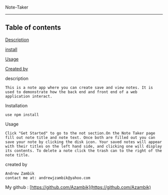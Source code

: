 Note-Taker
  
  
  ------------------
  Table of contents
  ------------------

  [Description](#description)
    
  [install](#installation)
  
    
  [Usage](#usage)
   
    
    
  [Created by](#createdby)

  
  description <a name="description"></a>
  
    This is a note app where you can create save and view notes. It is used to demonstrate how the back end and front end of a web application interact. 

  
  Installation <a name="installation"></a>
  
    use npm install
  
  
  Usage <a name="usage"></a>
  
    Click "Get Started" to go to the not section.On the Note Taker page fill out note title and note text. Once both are filled out you can save your note by clicking the disk icon. Your saved notes will appear with their titles on the left hand side, and clicking one will display its contents. To delete a note click the trash can to the right of the note title. 
  
  
  
  created by <a name="createdby"></a>

    Andrew Zambik
    contact me at: andrewjzambik@yahoo.com
  My github : [https://github.com/Azambik](https://github.com/Azambik)
  
  
